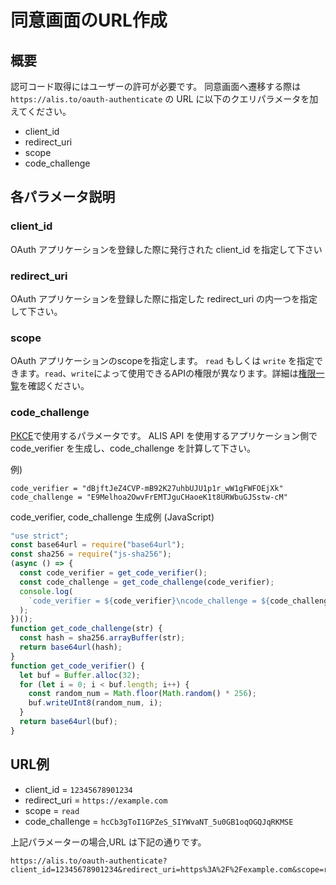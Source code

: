 # 同意画面のURL作成

## 概要

認可コード取得にはユーザーの許可が必要です。
同意画面へ遷移する際は `https://alis.to/oauth-authenticate` の URL に以下のクエリパラメータを加えてください。

* client_id
* redirect_uri
* scope
* code_challenge

## 各パラメータ説明

### client_id

OAuth アプリケーションを登録した際に発行された client_id を指定して下さい

### redirect_uri

OAuth アプリケーションを登録した際に指定した redirect_uri の内一つを指定して下さい。

### scope

OAuth アプリケーションのscopeを指定します。
`read` もしくは `write` を指定できます。`read`、`write`によって使用できるAPIの権限が異なります。詳細は[権限一覧](/scopes/)を確認ください。

### code_challenge

[PKCE](https://tools.ietf.org/html/rfc7636#appendix-B)で使用するパラメータです。
ALIS API を使用するアプリケーション側で code_verifier を生成し、code_challenge を計算して下さい。

例) 

    code_verifier = "dBjftJeZ4CVP-mB92K27uhbUJU1p1r_wW1gFWFOEjXk"
    code_challenge = "E9Melhoa2OwvFrEMTJguCHaoeK1t8URWbuGJSstw-cM"

code_verifier, code_challenge 生成例 (JavaScript)

```javascript
"use strict";
const base64url = require("base64url");
const sha256 = require("js-sha256");
(async () => {
  const code_verifier = get_code_verifier();
  const code_challenge = get_code_challenge(code_verifier);
  console.log(
    `code_verifier = ${code_verifier}\ncode_challenge = ${code_challenge}`
  );
})();
function get_code_challenge(str) {
  const hash = sha256.arrayBuffer(str);
  return base64url(hash);
}
function get_code_verifier() {
  let buf = Buffer.alloc(32);
  for (let i = 0; i < buf.length; i++) {
    const random_num = Math.floor(Math.random() * 256);
    buf.writeUInt8(random_num, i);
  }
  return base64url(buf);
}
```

## URL例


* client_id = `12345678901234`
* redirect_uri = `https://example.com`
* scope = `read`
* code_challenge = `hcCb3gToI1GPZeS_SIYWvaNT_5u0GB1oqOGQJqRKMSE`

上記パラメーターの場合,URL は下記の通りです。

    https://alis.to/oauth-authenticate?client_id=12345678901234&redirect_uri=https%3A%2F%2Fexample.com&scope=read&code_challenge=hcCb3gToI1GPZeS_SIYWvaNT_5u0GB1oqOGQJqRKMSE

